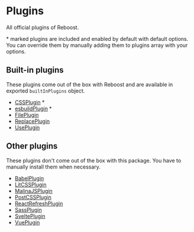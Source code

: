 # Plugins
All official plugins of Reboost.

\* marked plugins are included and enabled by default with default options.
You can override them by manually adding them to plugins array with your options.

## Built-in plugins
These plugins come out of the box with Reboost and
are available in exported `builtInPlugins` object.

- [CSSPlugin](./built-in-plugins/css.md) *
- [esbuildPlugin](./built-in-plugins/esbuild.md) *
- [FilePlugin](./built-in-plugins/file.md)
- [ReplacePlugin](./built-in-plugins/replace.md)
- [UsePlugin](./built-in-plugins/use.md)

## Other plugins
These plugins don't come out of the box with this package.
You have to manually install them when necessary.

- [BabelPlugin](/packages/plugin-babel/README.md)
- [LitCSSPlugin](/packages/plugin-litcss/README.md)
- [MalinaJSPlugin](/packages/plugin-malinajs/README.md)
- [PostCSSPlugin](/packages/plugin-postcss/README.md)
- [ReactRefreshPlugin](/packages/plugin-react-refresh/README.md)
- [SassPlugin](/packages/plugin-sass/README.md)
- [SveltePlugin](/packages/plugin-svelte/README.md)
- [VuePlugin](/packages/plugin-vue/README.md)
